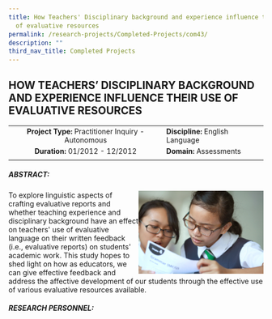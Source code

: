 ```yaml
---
title: How Teachers' Disciplinary background and experience influence their use
  of evaluative resources
permalink: /research-projects/Completed-Projects/com43/
description: ""
third_nav_title: Completed Projects
---
```

## HOW TEACHERS’ DISCIPLINARY BACKGROUND AND EXPERIENCE INFLUENCE THEIR USE OF EVALUATIVE RESOURCES

|   |   |
|:-:|---|
| **Project Type:** Practitioner Inquiry - Autonomous  |  **Discipline:** English Language |
|**Duration:** 01/2012 - 12/2012   | **Domain:** Assessments  |
|   |   |

##### ABSTRACT:

<img src="/images/teachers use of evaluative resources.jpg" style="width:49%" align=right>
To explore linguistic aspects of crafting evaluative reports and whether teaching experience and disciplinary background have an effect on teachers' use of evaluative language on their written feedback (i.e., evaluative reports) on students' academic work. This study hopes to shed light on how as educators, we can give effective feedback and address the affective development of our students through the effective use of various evaluative resources available.

##### RESEARCH PERSONNEL:

